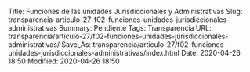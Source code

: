 Title: Funciones de las unidades Jurisdiccionales y Administrativas
Slug: transparencia-articulo-27-f02-funciones-unidades-jurisdiccionales-administrativas
Summary: Pendiente
Tags: Transparencia
URL: transparencia/articulo-27/f02-funciones-unidades-jurisdiccionales-administrativas/
Save_As: transparencia/articulo-27/f02-funciones-unidades-jurisdiccionales-administrativas/index.html
Date: 2020-04-26 18:50
Modified: 2020-04-26 18:50


 



